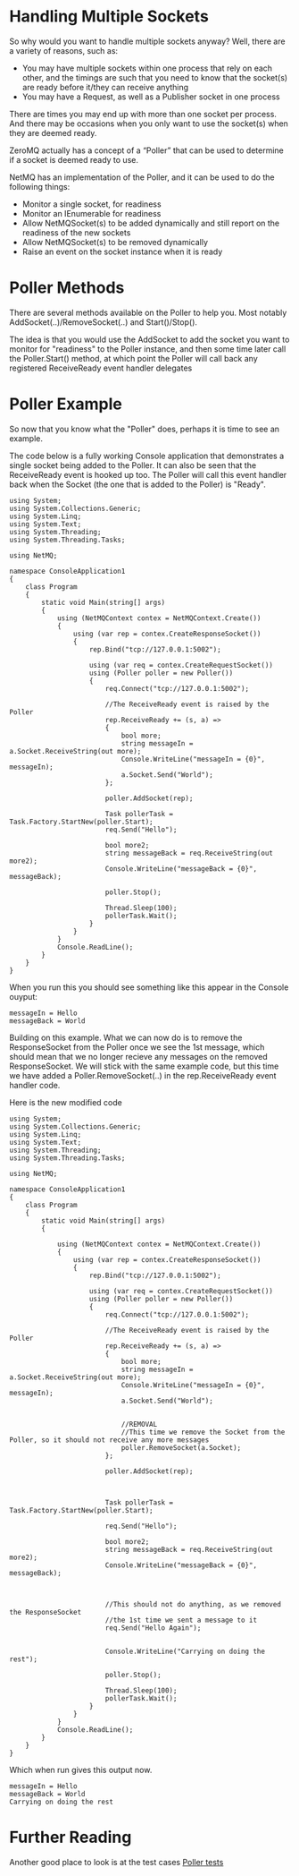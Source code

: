 Handling Multiple Sockets
=====

So why would you want to handle multiple sockets anyway? Well, there are a variety of reasons, such as:

+ You may have multiple sockets within one process that rely on each other, and the timings are such that you need to know that the socket(s) are ready before it/they can receive anything
+ You may have a Request, as well as a Publisher socket in one process

There are times you may end up with more than one socket per process. And there may be occasions when you only want to use the socket(s) when they are deemed ready.

ZeroMQ actually has a concept of a “Poller” that can be used to determine if a socket is deemed ready to use.

NetMQ has an implementation of the Poller, and it can be used to do the following things:

+ Monitor a single socket, for readiness
+ Monitor an IEnumerable<NetMQSocket> for readiness
+ Allow NetMQSocket(s) to be added dynamically and still report on the readiness of the new sockets
+ Allow NetMQSocket(s) to be removed dynamically
+ Raise an event on the socket instance when it is ready


Poller Methods
=====

There are several methods available on the Poller to help you. Most notably AddSocket(..)/RemoveSocket(..) and Start()/Stop(). 

The idea is that you would use the AddSocket to add the socket you want to monitor for "readiness" to the Poller instance, and then some time later call the Poller.Start() method, at which point the Poller will call back any registered ReceiveReady event handler delegates


Poller Example
=====

So now that you know what the "Poller" does, perhaps it is time to see an example. 

The code below is a fully working Console application that demonstrates a single socket being added to the Poller. It can also be seen that the ReceiveReady event is hooked up too. The Poller will call this event handler back when the Socket (the one that is added to the Poller) is "Ready".


    using System;
    using System.Collections.Generic;
    using System.Linq;
    using System.Text;
    using System.Threading;
    using System.Threading.Tasks;

    using NetMQ;

    namespace ConsoleApplication1
    {
        class Program
        {
            static void Main(string[] args)
            {
                using (NetMQContext contex = NetMQContext.Create())
                {
                    using (var rep = contex.CreateResponseSocket())
                    {
                        rep.Bind("tcp://127.0.0.1:5002");

                        using (var req = contex.CreateRequestSocket())
                        using (Poller poller = new Poller())
                        {
                            req.Connect("tcp://127.0.0.1:5002");

                            //The ReceiveReady event is raised by the Poller
                            rep.ReceiveReady += (s, a) =>
                            {
                                bool more;
                                string messageIn = a.Socket.ReceiveString(out more);
                                Console.WriteLine("messageIn = {0}", messageIn);
                                a.Socket.Send("World");
                            };

                            poller.AddSocket(rep);

                            Task pollerTask = Task.Factory.StartNew(poller.Start);
                            req.Send("Hello");

                            bool more2;
                            string messageBack = req.ReceiveString(out more2);
                            Console.WriteLine("messageBack = {0}", messageBack);

                            poller.Stop();

                            Thread.Sleep(100);
                            pollerTask.Wait();
                        }
                    }
                }
                Console.ReadLine();
            }
        }
    }


When you run this you should see something like this appear in the Console ouyput:

    messageIn = Hello
    messageBack = World


Building on this example. What we can now do is to remove the ResponseSocket from the Poller once we see the 1st message, which should mean that we no longer recieve any messages on the removed ResponseSocket. We will stick with the same example code, but this time we have added a Poller.RemoveSocket(..) in the rep.ReceiveReady event handler code.

Here is the new modified code


    using System;
    using System.Collections.Generic;
    using System.Linq;
    using System.Text;
    using System.Threading;
    using System.Threading.Tasks;

    using NetMQ;

    namespace ConsoleApplication1
    {
        class Program
        {
            static void Main(string[] args)
            {

                using (NetMQContext contex = NetMQContext.Create())
                {
                    using (var rep = contex.CreateResponseSocket())
                    {
                        rep.Bind("tcp://127.0.0.1:5002");

                        using (var req = contex.CreateRequestSocket())
                        using (Poller poller = new Poller())
                        {
                            req.Connect("tcp://127.0.0.1:5002");

                            //The ReceiveReady event is raised by the Poller
                            rep.ReceiveReady += (s, a) =>
                            {
                                bool more;
                                string messageIn = a.Socket.ReceiveString(out more);
                                Console.WriteLine("messageIn = {0}", messageIn);
                                a.Socket.Send("World");


                                //REMOVAL
                                //This time we remove the Socket from the Poller, so it should not receive any more messages
                                poller.RemoveSocket(a.Socket);
                            };

                            poller.AddSocket(rep);



                            Task pollerTask = Task.Factory.StartNew(poller.Start);
                            
                            req.Send("Hello");

                            bool more2;
                            string messageBack = req.ReceiveString(out more2);
                            Console.WriteLine("messageBack = {0}", messageBack);


        
                            //This should not do anything, as we removed the ResponseSocket
                            //the 1st time we sent a message to it
                            req.Send("Hello Again");

                           
                            Console.WriteLine("Carrying on doing the rest");

                            poller.Stop();

                            Thread.Sleep(100);
                            pollerTask.Wait();
                        }
                    }
                }
                Console.ReadLine();
            }
        }
    }


Which when run gives this output now.

    messageIn = Hello
    messageBack = World
    Carrying on doing the rest




Further Reading
=====
Another good place to look is at the test cases [Poller tests]( https://github.com/zeromq/netmq/blob/master/src/NetMQ.Tests/PollerTests.cs)
